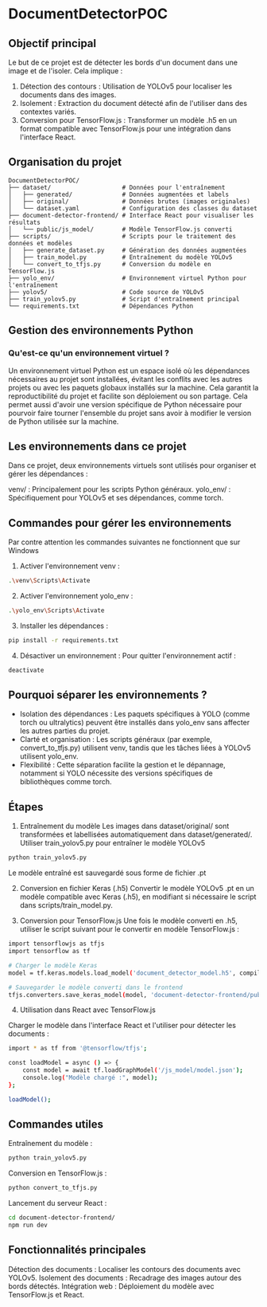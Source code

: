 # DocumentDetectorPOC

## Objectif principal
Le but de ce projet est de détecter les bords d'un document dans une image et de l'isoler. Cela implique :

1. Détection des contours : Utilisation de YOLOv5 pour localiser les documents dans des images.
2. Isolement : Extraction du document détecté afin de l'utiliser dans des contextes variés.
3. Conversion pour TensorFlow.js : Transformer un modèle .h5 en un format compatible avec TensorFlow.js pour une intégration dans l'interface React.

## Organisation du projet

```
DocumentDetectorPOC/
├── dataset/                    # Données pour l'entraînement
│   ├── generated/              # Données augmentées et labels
│   ├── original/               # Données brutes (images originales)
│   └── dataset.yaml            # Configuration des classes du dataset
├── document-detector-frontend/ # Interface React pour visualiser les résultats
│   └── public/js_model/        # Modèle TensorFlow.js converti
├── scripts/                    # Scripts pour le traitement des données et modèles
│   ├── generate_dataset.py     # Génération des données augmentées
│   ├── train_model.py          # Entraînement du modèle YOLOv5
│   └── convert_to_tfjs.py      # Conversion du modèle en TensorFlow.js
├── yolo_env/                   # Environnement virtuel Python pour l'entraînement
├── yolov5/                     # Code source de YOLOv5
├── train_yolov5.py             # Script d'entraînement principal
└── requirements.txt            # Dépendances Python
```

## Gestion des environnements Python

### Qu'est-ce qu'un environnement virtuel ?
Un environnement virtuel Python est un espace isolé où les dépendances nécessaires au projet sont installées, évitant les conflits avec les autres projets ou avec les paquets globaux installés sur la machine. Cela garantit la reproductibilité du projet et facilite son déploiement ou son partage.
Cela permet aussi d'avoir une version spécifique de Python nécessaire pour pourvoir faire tourner l'ensemble du projet sans avoir à modifier le version de Python utilisée sur la machine.

## Les environnements dans ce projet
Dans ce projet, deux environnements virtuels sont utilisés pour organiser et gérer les dépendances :

venv/ : Principalement pour les scripts Python généraux.
yolo_env/ : Spécifiquement pour YOLOv5 et ses dépendances, comme torch.

## Commandes pour gérer les environnements
Par contre attention les commandes suivantes ne fonctionnent que sur Windows

1. Activer l'environnement venv :

```bash
.\venv\Scripts\Activate
```

2. Activer l'environnement yolo_env :

```bash
.\yolo_env\Scripts\Activate
```

3. Installer les dépendances :

```bash
pip install -r requirements.txt
```

4. Désactiver un environnement :
Pour quitter l'environnement actif :

```bash
deactivate
```
## Pourquoi séparer les environnements ?
- Isolation des dépendances : Les paquets spécifiques à YOLO (comme torch ou ultralytics) peuvent être installés dans yolo_env sans affecter les autres parties du projet.
- Clarté et organisation : Les scripts généraux (par exemple, convert_to_tfjs.py) utilisent venv, tandis que les tâches liées à YOLOv5 utilisent yolo_env.
- Flexibilité : Cette séparation facilite la gestion et le dépannage, notamment si YOLO nécessite des versions spécifiques de bibliothèques comme torch.


## Étapes

1. Entraînement du modèle
Les images dans dataset/original/ sont transformées et labellisées automatiquement dans dataset/generated/.
Utiliser train_yolov5.py pour entraîner le modèle YOLOv5 

```bash
python train_yolov5.py
```
Le modèle entraîné est sauvegardé sous forme de fichier .pt

2. Conversion en fichier Keras (.h5)
Convertir le modèle YOLOv5 .pt en un modèle compatible avec Keras (.h5), en modifiant si nécessaire le script dans scripts/train_model.py.

3. Conversion pour TensorFlow.js
Une fois le modèle converti en .h5, utiliser le script suivant pour le convertir en modèle TensorFlow.js :

```bash
import tensorflowjs as tfjs
import tensorflow as tf

# Charger le modèle Keras
model = tf.keras.models.load_model('document_detector_model.h5', compile=False)

# Sauvegarder le modèle converti dans le frontend
tfjs.converters.save_keras_model(model, 'document-detector-frontend/public/js_model')
```

4. Utilisation dans React avec TensorFlow.js

Charger le modèle dans l'interface React et l'utiliser pour détecter les documents : 

```bash
import * as tf from '@tensorflow/tfjs';

const loadModel = async () => {
    const model = await tf.loadGraphModel('/js_model/model.json');
    console.log("Modèle chargé :", model);
};

loadModel();
```

## Commandes utiles

Entraînement du modèle :
```bash
python train_yolov5.py
```

Conversion en TensorFlow.js :
```bash
python convert_to_tfjs.py
```

Lancement du serveur React :
```bash
cd document-detector-frontend/
npm run dev
```

## Fonctionnalités principales

Détection des documents : Localiser les contours des documents avec YOLOv5.
Isolement des documents : Recadrage des images autour des bords détectés.
Intégration web : Déploiement du modèle avec TensorFlow.js et React.